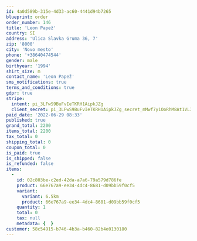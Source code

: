 ```yaml
---
id: 4a0d589b-315e-4d33-ac60-4441d94b7265
blueprint: order
order_number: 146
title: 'Leon Papež'
country: SI
address: 'Ulica Slavka Gruma 36, 7'
zip: '8000'
city: 'Novo mesto'
phone: '+38640474544'
gender: male
birthyear: '1994'
shirt_size: m
contact_name: 'Leon Papež'
sms_notifications: true
terms_and_conditions: true
gdpr: true
stripe:
  intent: pi_3LFwS9BuFvIeTKRH1AipkJZg
  client_secret: pi_3LFwS9BuFvIeTKRH1AipkJZg_secret_mMwf7y1OoRhM8At1VL345DqjF
paid_date: '2022-06-29 08:33'
published: true
grand_total: 2200
items_total: 2200
tax_total: 0
shipping_total: 0
coupon_total: 0
is_paid: true
is_shipped: false
is_refunded: false
items:
  -
    id: 02c803be-c2ed-42da-a7a6-79a579d786fe
    product: 66e767a9-ee34-4dc4-8681-d09bb59f0cf5
    variant:
      variant: 6.5km
      product: 66e767a9-ee34-4dc4-8681-d09bb59f0cf5
    quantity: 1
    total: 0
    tax: null
    metadata: {  }
customer: 58c54915-b746-4b3a-b460-82b4e0130180
---
```

